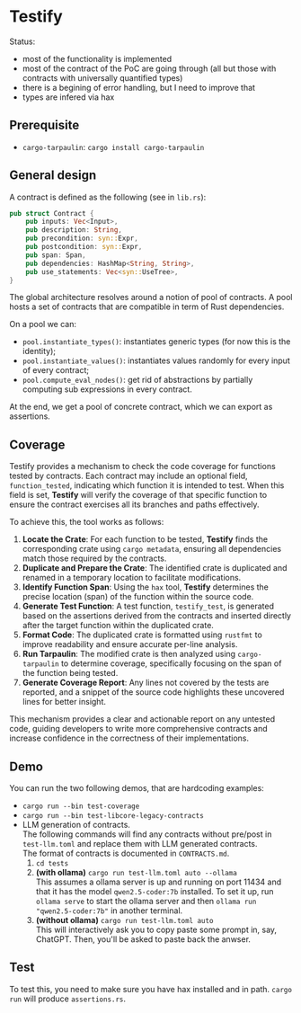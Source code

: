# Testify

Status: 
 - most of the functionality is implemented
 - most of the contract of the PoC are going through (all but those
   with contracts with universally quantified types)
 - there is a begining of error handling, but I need to improve that
 - types are infered via hax

## Prerequisite
 - `cargo-tarpaulin`: `cargo install cargo-tarpaulin`

## General design
A contract is defined as the following (see in `lib.rs`):
```rust
pub struct Contract {
    pub inputs: Vec<Input>,
    pub description: String,
    pub precondition: syn::Expr,
    pub postcondition: syn::Expr,
    pub span: Span,
    pub dependencies: HashMap<String, String>,
    pub use_statements: Vec<syn::UseTree>,
}
```

The global architecture resolves around a notion of pool of
contracts. A pool hosts a set of contracts that are compatible in term
of Rust dependencies.

On a pool we can:
 - `pool.instantiate_types()`: instantiates generic types (for now this is the identity);
 - `pool.instantiate_values()`: instantiates values randomly for every input of every contract;
 - `pool.compute_eval_nodes()`: get rid of abstractions by partially computing sub expressions in every contract.
 
At the end, we get a pool of concrete contract, which we can export as assertions.

## Coverage

Testify provides a mechanism to check the code coverage for functions tested by contracts. Each contract may include an optional field, `function_tested`, indicating which function it is intended to test. When this field is set, **Testify** will verify the coverage of that specific function to ensure the contract exercises all its branches and paths effectively.

To achieve this, the tool works as follows:

1. **Locate the Crate**: For each function to be tested, **Testify** finds the corresponding crate using `cargo metadata`, ensuring all dependencies match those required by the contracts.
2. **Duplicate and Prepare the Crate**: The identified crate is duplicated and renamed in a temporary location to facilitate modifications.
3. **Identify Function Span**: Using the `hax` tool, **Testify** determines the precise location (span) of the function within the source code.
4. **Generate Test Function**: A test function, `testify_test`, is generated based on the assertions derived from the contracts and inserted directly after the target function within the duplicated crate.
5. **Format Code**: The duplicated crate is formatted using `rustfmt` to improve readability and ensure accurate per-line analysis.
6. **Run Tarpaulin**: The modified crate is then analyzed using `cargo-tarpaulin` to determine coverage, specifically focusing on the span of the function being tested.
7. **Generate Coverage Report**: Any lines not covered by the tests are reported, and a snippet of the source code highlights these uncovered lines for better insight.

This mechanism provides a clear and actionable report on any untested code, guiding developers to write more comprehensive contracts and increase confidence in the correctness of their implementations.

## Demo

You can run the two following demos, that are hardcoding examples:

- `cargo run --bin test-coverage`
- `cargo run --bin test-libcore-legacy-contracts`
- LLM generation of contracts.  
  The following commands will find any contracts without pre/post in `test-llm.toml` and replace them with LLM generated contracts.  
  The format of contracts is documented in `CONTRACTS.md`.  
  1. `cd tests`
  2. **(with ollama)** `cargo run test-llm.toml auto --ollama`  
     This assumes a ollama server is up and running on port 11434 and that it has the model `qwen2.5-coder:7b` installed. To set it up, run `ollama serve` to start the ollama server and then `ollama run "qwen2.5-coder:7b"` in another terminal.
  3. **(without ollama)** `cargo run test-llm.toml auto`  
     This will interactively ask you to copy paste some prompt in, say, ChatGPT. Then, you'll be asked to paste back the anwser.
  

## Test
To test this, you need to make sure you have hax installed and in
path. `cargo run` will produce `assertions.rs`.
